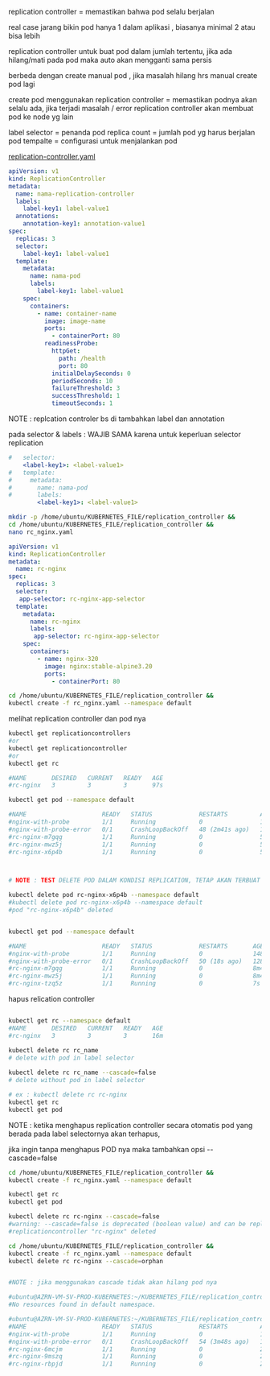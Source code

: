 replication controller = memastikan bahwa pod selalu berjalan

real case jarang bikin pod hanya 1 dalam aplikasi , biasanya minimal 2 atau bisa lebih

replication controller untuk buat pod dalam jumlah tertentu, jika ada hilang/mati pada pod maka auto akan mengganti sama persis

berbeda dengan create manual pod , jika masalah hilang hrs manual create pod lagi



create pod menggunakan replication controller = memastikan podnya akan selalu ada, jika terjadi masalah / error replication controller akan membuat pod ke node yg lain

label selector = penanda pod
replica count = jumlah pod yg harus berjalan
pod tempalte = configurasi untuk menjalankan pod

[replication-controller.yaml](https://github.com/khannedy/belajar-kubernetes/blob/master/templates/replication-controller.yaml)


```yml
apiVersion: v1
kind: ReplicationController
metadata:
  name: nama-replication-controller
  labels:
    label-key1: label-value1 
  annotations:
    annotation-key1: annotation-value1
spec:
  replicas: 3
  selector:
    label-key1: label-value1
  template:
    metadata:
      name: nama-pod
      labels:
        label-key1: label-value1
    spec:
      containers:
        - name: container-name
          image: image-name
          ports:
            - containerPort: 80
          readinessProbe:
            httpGet:
              path: /health
              port: 80
            initialDelaySeconds: 0
            periodSeconds: 10
            failureThreshold: 3
            successThreshold: 1
            timeoutSeconds: 1
```

NOTE :
replcation controler bs di tambahkan label dan annotation

pada selector & labels  <label-key1>: <label-value1> WAJIB SAMA karena untuk keperluan selector replication


```yml
#   selector:
    <label-key1>: <label-value1>
#   template:
#     metadata:
#       name: nama-pod
#       labels:
        <label-key1>: <label-value1>
```

```bash
mkdir -p /home/ubuntu/KUBERNETES_FILE/replication_controller && 
cd /home/ubuntu/KUBERNETES_FILE/replication_controller && 
nano rc_nginx.yaml
```


```yml
apiVersion: v1
kind: ReplicationController
metadata:
  name: rc-nginx
spec:
  replicas: 3
  selector:
   app-selector: rc-nginx-app-selector
  template:
    metadata:
      name: rc-nginx
      labels:
       app-selector: rc-nginx-app-selector
    spec:
      containers:
        - name: nginx-320
          image: nginx:stable-alpine3.20
          ports:
            - containerPort: 80
```


```bash
cd /home/ubuntu/KUBERNETES_FILE/replication_controller &&
kubectl create -f rc_nginx.yaml --namespace default

```


melihat replication controller dan pod nya

``` bash
kubectl get replicationcontrollers
#or
kubectl get replicationcontroller
#or
kubectl get rc

#NAME       DESIRED   CURRENT   READY   AGE
#rc-nginx   3         3         3       97s

kubectl get pod --namespace default

#NAME                     READY   STATUS             RESTARTS         AGE
#nginx-with-probe         1/1     Running            0                144m
#nginx-with-probe-error   0/1     CrashLoopBackOff   48 (2m41s ago)   125m
#rc-nginx-m7gqg           1/1     Running            0                5m22s
#rc-nginx-mwz5j           1/1     Running            0                5m22s
#rc-nginx-x6p4b           1/1     Running            0                5m22s



# NOTE : TEST DELETE POD DALAM KONDISI REPLICATION, TETAP AKAN TERBUAT KEMBALI

kubectl delete pod rc-nginx-x6p4b --namespace default
#kubectl delete pod rc-nginx-x6p4b --namespace default
#pod "rc-nginx-x6p4b" deleted


kubectl get pod --namespace default

#NAME                     READY   STATUS             RESTARTS       AGE
#nginx-with-probe         1/1     Running            0              148m
#nginx-with-probe-error   0/1     CrashLoopBackOff   50 (18s ago)   128m
#rc-nginx-m7gqg           1/1     Running            0              8m44s
#rc-nginx-mwz5j           1/1     Running            0              8m44s
#rc-nginx-tzq5z           1/1     Running            0              7s

```


hapus relication controller

```bash

kubectl get rc --namespace default
#NAME       DESIRED   CURRENT   READY   AGE
#rc-nginx   3         3         3       16m

kubectl delete rc rc_name
# delete with pod in label selector
 
kubectl delete rc rc_name --cascade=false
# delete without pod in label selector

# ex : kubectl delete rc rc-nginx
kubectl get rc
kubectl get pod
```



NOTE : ketika menghapus replication controller secara otomatis pod yang berada pada label selectornya akan terhapus, 

jika ingin tanpa menghapus POD nya maka tambahkan opsi --cascade=false


```bash
cd /home/ubuntu/KUBERNETES_FILE/replication_controller &&
kubectl create -f rc_nginx.yaml --namespace default

kubectl get rc
kubectl get pod

kubectl delete rc rc-nginx --cascade=false
#warning: --cascade=false is deprecated (boolean value) and can be replaced with --cascade=orphan.
#replicationcontroller "rc-nginx" deleted

cd /home/ubuntu/KUBERNETES_FILE/replication_controller &&
kubectl create -f rc_nginx.yaml --namespace default
kubectl delete rc rc-nginx --cascade=orphan


#NOTE : jika menggunakan cascade tidak akan hilang pod nya

#ubuntu@AZRN-VM-SV-PROD-KUBERNETES:~/KUBERNETES_FILE/replication_controller$ kubectl get rc
#No resources found in default namespace.

#ubuntu@AZRN-VM-SV-PROD-KUBERNETES:~/KUBERNETES_FILE/replication_controller$ kubectl get pod
#NAME                     READY   STATUS             RESTARTS         AGE
#nginx-with-probe         1/1     Running            0                163m
#nginx-with-probe-error   0/1     CrashLoopBackOff   54 (3m48s ago)   143m
#rc-nginx-6mcjm           1/1     Running            0                2m17s
#rc-nginx-9mszq           1/1     Running            0                2m17s
#rc-nginx-rbpjd           1/1     Running            0                2m17s


```